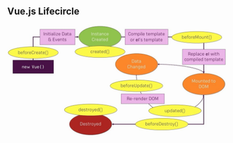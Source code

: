 ## Vue.js  Lifecircle

![lc](https://github.com/vgorbic1/Tutorials/blob/master/JavaScript/Vue/images/lc.jpg)
